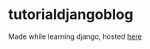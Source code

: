 # tutorialdjangoblog
Made while learning django, hosted [here](http://tutorialblogapp.herokuapp.com)
